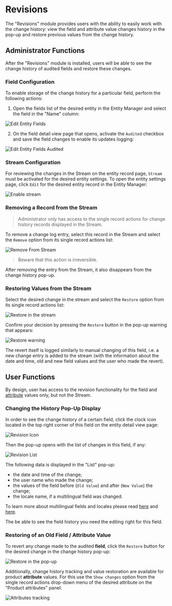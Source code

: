 # Revisions

The "Revisions" module provides users with the ability to easily work with the change history: view the field and attribute value changes history in the pop-up and restore previous values from the change history.

## Administrator Functions

After the "Revisions" module is installed, users will be able to see the change history of audited fields and restore these changes.

### Field Configuration

To enable storage of the change history for a particular field, perform the following actions:

1. Open the fields list of the desired entity in the Entity Manager and select the field in the "Name" column: 

![Edit Entity Fields](./_assets/revisions/edit-entity-fields.jpg)

2. On the field detail view page that opens, activate the `Audited` checkbox and save the field changes to enable its updates logging:

![Edit Entity Fields Audited](./_assets/revisions/edit-entity-fields-audited.jpg)

### Stream Configuration

For reviewing the changes in the Stream on the entity record page, `Stream` must be activated for the desired entity settings. To open the entity settings page, click `Edit` for the desired entity record in the Entity Manager:

![Enable stream](./_assets/revisions/enable_stream.jpg)

### Removing a Record from the Stream

> Administrator only has access to the single record actions for change history records displayed in the Stream.

To remove a change log entry, select this record in the Stream and select the `Remove` option from its single record actions list:

![Remove From Stream](./_assets/revisions/remove-from-stream.jpg)

> Beware that this action is irreversible.

After removing the entry from the Stream, it also disappears from the change history pop-up.

### Restoring Values from the Stream

Select the desired change in the stream and select the `Restore` option from its single record actions list:

![Restore in the stream](./_assets/revisions/stream-restore.jpg)

Confirm your decision by pressing the `Restore` button in the  pop-up warning that appears:

![Restore warning](./_assets/revisions/restore-warning.jpg)

The revert itself is logged similarly to manual changing of this field, i.e. a new change entry is added to the stream (with the information about the date and time, old and new field values and the user who made the revert).

## User Functions

By design, user has access to the revision functionality for the field and [attribute](https://atropim.com/help/attributes) values only, but not the Stream.

### Changing the History Pop-Up Display

In order to see the change history of a certain field, click the clock icon located in the top right corner of this field on the entity detail view page:

![Revision Icon](./_assets/revisions/revision-icon.jpg) 

Then the pop-up opens with the list of changes in this field, if any:

![Revision List](./_assets/revisions/revision-list.jpg)

The following data is displayed in the "List" pop-up:

- the date and time of the change;
- the user name who made the change;
- the values of the field before (`Old Value`) and after (`New Value`) the change;
- the locale name, if a multilingual field was changed. 

To learn more about multilingual fields and locales please read [here](https://atropim.com/help/multilingualism-admin) and [here](https://atropim.com/help/multilingualism).

The be able to see the field history you need the editing right for this field.

### Restoring of an Old Field / Attribute Value 

To revert any change made to the audited **field**, click the `Restore` button for the desired change in the change history pop-up:

![Restore in the pop-up](./_assets/revisions/revision-list-restore.jpg)

Additionally, change history tracking and value restoration are available for product **attribute** values. For this use the `Show changes` option from the single record actions drop-down menu of the desired attribute on the "Product attributes" panel:

![Attributes tracking](./_assets/revisions/attributes-tracking.jpg)
